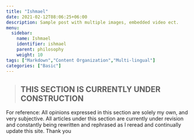 ```yaml
---
title: "Ishmael"
date: 2021-02-12T08:06:25+06:00
description: Sample post with multiple images, embedded video ect.
menu:
  sidebar:
    name: Ishmael
    identifier: ishmael
    parent: philosophy
    weight: 10
tags: ["Markdown","Content Organization","Multi-lingual"]
categories: ["Basic"]
---
```

>##       THIS SECTION IS CURRENTLY UNDER CONSTRUCTION

For reference: All opinions expressed in this section are solely my own, and very subjective. All articles under this section are currently under revision and constantly being rewritten and rephrased as I reread and continually update this site. Thank you

